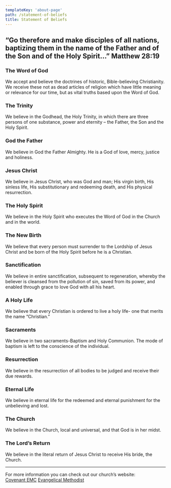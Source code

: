 ```yaml
---
templateKey: 'about-page'
path: /statement-of-beliefs
title: Statement of Beliefs
---
```


## “Go therefore and make disciples of all nations, baptizing them in the name of the Father and of the Son and of the Holy Spirit…” Matthew 28:19

### The Word of God

We accept and believe the doctrines of historic, Bible-believing Christianity. We receive these not as dead articles of religion which have little meaning or relevance for our time, but as vital truths based upon the Word of God.

### The Trinity

We believe in the Godhead, the Holy Trinity, in which there are three persons of one substance, power and eternity – the Father, the Son and the Holy Spirit.

### God the Father

We believe in God the Father Almighty. He is a God of love, mercy, justice and holiness.

### Jesus Christ

We believe in Jesus Christ, who was God and man; His virgin birth, His sinless life, His substitutionary and redeeming death, and His physical resurrection.

### The Holy Spirit

We believe in the Holy Spirit who executes the Word of God in the Church and in the world.

### The New Birth

We believe that every person must surrender to the Lordship of Jesus Christ and be born of the Holy Spirit before he is a Christian.

### Sanctification

We believe in entire sanctification, subsequent to regeneration, whereby the believer is cleansed from the pollution of sin, saved from its power, and enabled through grace to love God with all his heart.

### A Holy Life

We believe that every Christian is ordered to live a holy life- one that merits the name “Christian.”

### Sacraments

We believe in two sacraments-Baptism and Holy Communion. The mode of baptism is left to the conscience of the individual.

### Resurrection

We believe in the resurrection of all bodies to be judged and receive their due rewards.

### Eternal Life

We believe in eternal life for the redeemed and eternal punishment for the unbelieving and lost.

### The Church

We believe in the Church, local and universal, and that God is in her midst.

### The Lord’s Return

We believe in the literal return of Jesus Christ to receive His bride, the Church.

---

For more information you can check out our church’s website:  
<a class="button secondary hollow" href="http://www.covenantemc.com/">Covenant EMC</a> <a class="button secondary hollow" href="http://emchurch.org/">Evangelical Methodist</a>
